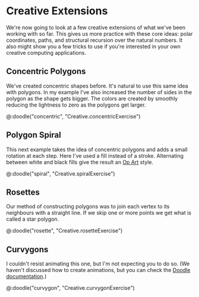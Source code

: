 # Creative Extensions

We're now going to look at a few creative extensions of what we've been working with so far. This gives us more practice with these core ideas: polar coordinates, paths, and structural recursion over the natural numbers. It also might show you a few tricks to use if you're interested in your own creative computing applications.

## Concentric Polygons

We've created concentric shapes before. It's natural to use this same idea with polygons. In my example I've also increased the number of sides in the polygon as the shape gets bigger. The colors are created by smoothly reducing the lightness to zero as the polygons get larger.

@:doodle("concentric", "Creative.concentricExercise")


## Polygon Spiral

This next example takes the idea of concentric polygons and adds a small rotation at each step. Here I've used a fill instead of a stroke. Alternating between white and black fills give the result an [Op Art](https://en.wikipedia.org/wiki/Op_art) style.

@:doodle("spiral", "Creative.spiralExercise")


## Rosettes

Our method of constructing polygons was to join each vertex to its neighbours with a straight line. If we skip one or more points we get what is called a star polygon.

@:doodle("rosette", "Creative.rosetteExercise")


## Curvygons

I couldn't resist animating this one, but I'm not expecting you to do so. (We haven't discussed how to create animations, but you can check the [Doodle documentation](https://www.creativescala.org/doodle/interact/animation.html).)

@:doodle("curvygon", "Creative.curvygonExercise")


